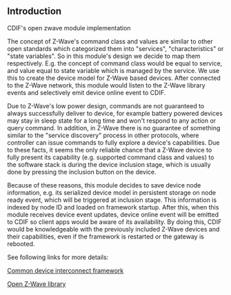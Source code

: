 Introduction
------------
CDIF's open zwave module implementation

The concept of Z-Wave's command class and values are similar to other open standards which categorized them into "services", "characteristics" or "state variables". So in this module's design we decide to map them respectively. E.g. the concept of command class would be equal to service, and value equal to state variable which is managed by the service. We use this to create the device model for Z-Wave based devices. After connected to the Z-Wave network, this module would listen to the Z-Wave library events and selectively emit device online event to CDIF.

Due to Z-Wave's low power design, commands are not guaranteed to always successfully deliver to device, for example battery powered devices may stay in sleep state for a long time and won't respond to any action or query command. In addition, in Z-Wave there is no guarantee of something similar to the "service discovery" process in other protocols, where controller can issue commands to fully explore a device's capabilities. Due to these facts, it seems the only reliable chance that a Z-Wave device to fully present its capability (e.g. supported command class and values) to the software stack is during the device inclusion stage, which is usually done by pressing the inclusion button on the device.

Because of these reasons, this module decides to save device node information, e.g. its serialized device model in persistent storage on node ready event, which will be triggered at inclusion stage. This information is indexed by node ID and loaded on framework startup. After this, when this module receives device event updates, device online event will be emitted to CDIF so client apps would be aware of its availability. By doing this, CDIF would be knowledgeable with the previously included Z-Wave devices and their capabilities, even if the framework is restarted or the gateway is rebooted.

See following links for more details: <br/>

[Common device interconnect framework](https://github.com/out4b/cdif)

[Open Z-Wave library](https://github.com/jperkin/node-openzwave)
